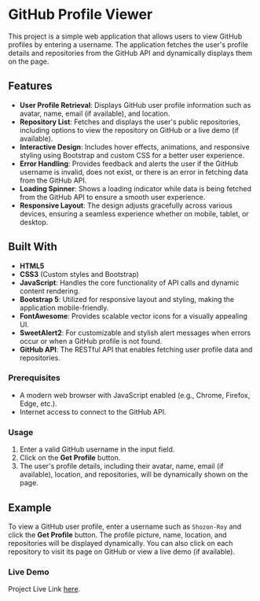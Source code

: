 # GitHub Profile Viewer

This project is a simple web application that allows users to view GitHub profiles by entering a username. The application fetches the user's profile details and repositories from the GitHub API and dynamically displays them on the page.

## Features

- **User Profile Retrieval**: Displays GitHub user profile information such as avatar, name, email (if available), and location.
- **Repository List**: Fetches and displays the user's public repositories, including options to view the repository on GitHub or a live demo (if available).
- **Interactive Design**: Includes hover effects, animations, and responsive styling using Bootstrap and custom CSS for a better user experience.
- **Error Handling**: Provides feedback and alerts the user if the GitHub username is invalid, does not exist, or there is an error in fetching data from the GitHub API.
- **Loading Spinner**: Shows a loading indicator while data is being fetched from the GitHub API to ensure a smooth user experience.
- **Responsive Layout**: The design adjusts gracefully across various devices, ensuring a seamless experience whether on mobile, tablet, or desktop.

## Built With

- **HTML5**
- **CSS3** (Custom styles and Bootstrap)
- **JavaScript**: Handles the core functionality of API calls and dynamic content rendering.
- **Bootstrap 5**: Utilized for responsive layout and styling, making the application mobile-friendly.
- **FontAwesome**: Provides scalable vector icons for a visually appealing UI.
- **SweetAlert2**: For customizable and stylish alert messages when errors occur or when a GitHub profile is not found.
- **GitHub API**: The RESTful API that enables fetching user profile data and repositories.


### Prerequisites

- A modern web browser with JavaScript enabled (e.g., Chrome, Firefox, Edge, etc.).
- Internet access to connect to the GitHub API.

### Usage

1. Enter a valid GitHub username in the input field.
2. Click on the **Get Profile** button.
3. The user's profile details, including their avatar, name, email (if available), location, and repositories, will be dynamically shown on the page.

## Example

To view a GitHub user profile, enter a username such as `Shozon-Roy` and click the **Get Profile** button. The profile picture, name, location, and repositories will be displayed dynamically. You can also click on each repository to visit its page on GitHub or view a live demo (if available).


### Live Demo

Project Live Link [here](https://shozon-roy.github.io/Github-Profile-Viewer/). 
